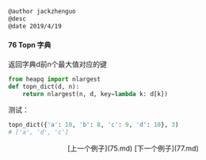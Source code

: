 ```markdown
@author jackzhenguo
@desc 
@date 2019/4/19
```

#### 76 Topn 字典

返回字典d前n个最大值对应的键

```python
from heapq import nlargest
def topn_dict(d, n):
    return nlargest(n, d, key=lambda k: d[k])
```

测试：

```python
topn_dict({'a': 10, 'b': 8, 'c': 9, 'd': 10}, 3)  
# ['a', 'd', 'c']
```



<center>[上一个例子](75.md)    [下一个例子](77.md)</center>
